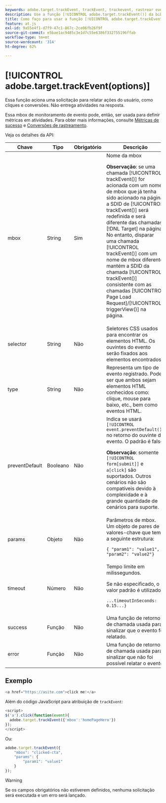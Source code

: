 ```yaml
---
keywords: adobe.target.trackEvent, trackEvent, trackevent, rastrear evento, at.js, funções, função, preventDefault, preventdefault, impedir padrão, adobe.target.trackEvent
description: Use a função [!UICONTROL adobe.target.trackEvent()] da biblioteca JavaScript  [!DNL Adobe Target] at.js do para disparar uma solicitação para relatar ações do usuário, como cliques e conversões no site.
title: Como faço para usar a função [!UICONTROL adobe.target.trackEvent()]?
feature: at.js
exl-id: 9a55e4f1-d7f9-47c1-867c-2ce06fb26f9f
source-git-commit: e5bae1ac9485c3e1d7c55e6386f332755196ffab
workflow-type: tm+mt
source-wordcount: '314'
ht-degree: 62%

---
```


# [!UICONTROL adobe.target.trackEvent(options)]

Essa função aciona uma solicitação para relatar ações do usuário, como cliques e conversões. Não entrega atividades na resposta.

Essa mbox de monitoramento de evento pode, então, ser usada para definir métricas em atividades. Para obter mais informações, consulte [Métricas de sucesso](https://experienceleague.adobe.com/docs/target/using/activities/success-metrics/success-metrics.html) e [Conversões de rastreamento](../how-to-deployatjs/implement-target-without-a-tag-manager.md#track-conversions).

Veja os detalhes da API:

| Chave | Tipo | Obrigatório | Descrição |
|--- |--- |--- |--- |
| mbox | String | Sim | Nome da mbox<P>**Observação**: se uma chamada [!UICONTROL trackEvent()] for acionada com um nome de mbox que já tenha sido acionado na página, a SDID de [!UICONTROL trackEvent()] será redefinida e será diferente das chamadas [!DNL Target] na página. No entanto, disparar uma chamada [!UICONTROL trackEvent()] com um nome de mbox diferente mantém a SDID da chamada [!UICONTROL trackEvent()] consistente com as chamadas [!UICONTROL Page Load Request]/[!UICONTROL triggerView()] na página. |
| selector | String    | Não | Seletores CSS usados para encontrar os elementos HTML. Os ouvintes do evento serão fixados aos elementos encontrados. |
| type | String | Não | Representa um tipo de evento registrado. Pode ser que ambos sejam elementos HTML conhecidos como: clique, mouse para baixo, etc., bem como eventos HTML. |
| preventDefault | Booleano | Não | Indica se usará `[!UICONTROL event.preventDefault()]` no retorno do ouvinte do evento. O padrão é false.<P>**Observação**: somente `[!UICONTROL form[submit]]` e `a[click]` são suportados. Outros cenários não são compatíveis devido à complexidade e à grande quantidade de cenários para suporte. |
| params | Objeto | Não | Parâmetros de mbox. Um objeto de pares de valores-chave que tem a seguinte estrutura:<P>`{ "param1": "value1", "param2": "value2"}` |
| timeout | Número | Não | Tempo limite em milissegundos.<P>Se não especificado, o valor padrão é utilizado:<P>`...timeoutInSeconds: 0.15...}` |
| success | Função | Não | Uma função de retorno de chamada usada para sinalizar que o evento foi relatado. |
| error | Função | Não | Uma função de retorno de chamada usada para sinalizar que não foi possível relatar o evento. |

## Exemplo

```javascript {line-numbers="true"}
<a href="https://asite.com">click me!</a> 
```

Além do código JavaScript para atribuição de `trackEvent`:

```javascript {line-numbers="true"}
<script> 
$('a').click(function(event){ 
  adobe.target.trackEvent({'mbox':'homePageHero'}) 
}); 
</script> 
```

Ou:

```javascript {line-numbers="true"}
adobe.target.trackEvent({ 
    "mbox": "clicked-cta", 
    "params": { 
        "param1": "value1" 
    } 
});
```

>[!WARNING]
>
>Se os campos obrigatórios não estiverem definidos, nenhuma solicitação será executada e um erro será lançado.
